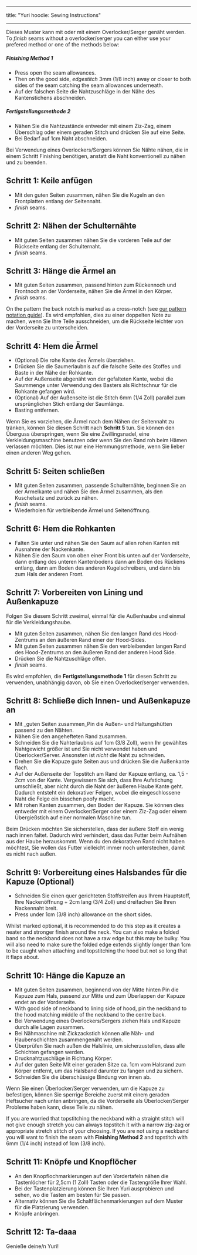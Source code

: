 - - -
title: "Yuri hoodie: Sewing Instructions"
- - -

<Note>

Dieses Muster kann mit oder mit einem Overlocker/Serger genäht werden. To _finish_ seams without a overlocker/serger you can either use your prefered method or one of the methods below:

##### Finishing Method 1

- Press open the seam allowances.
- Then on the good side, _edgestitch_ 3mm (1/8 inch) away or closer to both sides of the seam catching the seam allowances underneath.
- Auf der falschen Seite die Nahtzuschläge in der Nähe des Kantenstichens abschneiden.

##### Fertigstellungsmethode 2

- Nähen Sie die Nahtzustände entweder mit einem Ziz-Zag, einem Überschlag oder einem geraden Stitch und drücken Sie auf eine Seite.
- Bei Bedarf auf 1cm Naht abschneiden.

</Note>

<Tip>

Bei Verwendung eines Overlockers/Sergers können Sie Nähte nähen, die in einem Schritt Finishing benötigen, anstatt die Naht konventionell zu nähen und zu beenden.

</Tip>

## Schritt 1: Keile anfügen

- Mit den guten Seiten zusammen, nähen Sie die Kugeln an den Frontplatten entlang der Seitennaht.
- _finish_ seams.

## Schritt 2: Nähen der Schulternähte

- Mit guten Seiten zusammen nähen Sie die vorderen Teile auf der Rückseite entlang der Schulternaht.
- _finish_ seams.

## Schritt 3: Hänge die Ärmel an

- Mit guten Seiten zusammen, passend hinten zum Rückennoch und Frontnoch an der Vorderseite, nähen Sie die Ärmel in den Körper.
- _finish_ seams.

<Note>

On the pattern the back notch is marked as a cross-notch (see [our pattern notation guide](/docs/various/notation/notches/)). Es wird empfohlen, dies zu einer doppelten Note zu machen, wenn Sie Ihre Teile ausschneiden, um die Rückseite leichter von der Vorderseite zu unterscheiden.

</Note>

## Schritt 4: Hem die Ärmel

- (Optional) Die rohe Kante des Ärmels überziehen.
- Drücken Sie die Saumerlaubnis auf die falsche Seite des Stoffes und Baste in der Nähe der Rohkante.
- Auf der Außenseite abgenäht von der gefalteten Kante, wobei die Saummenge unter Verwendung des Basters als Richtschnur für die Rohkante gefangen wird.
- (Optional) Auf der Außenseite ist die Stitch 6mm (1/4 Zoll) parallel zum ursprünglichen Stich entlang der Saumlänge.
- Basting entfernen.

<Note>

Wenn Sie es vorziehen, die Ärmel nach dem Nähen der Seitennaht zu tränken, können Sie diesen Schritt nach **Schritt 5** tun.
Sie können den Überguss überspringen, wenn Sie eine Zwillingsnadel, eine Verkleidungsmaschine benutzen oder wenn Sie den Rand roh beim Hämen verlassen möchten.
Dies ist nur eine Hemmungsmethode, wenn Sie lieber einen anderen Weg gehen.

</Note>

## Schritt 5: Seiten schließen

- Mit guten Seiten zusammen, passende Schulternähte, beginnen Sie an der Ärmelkante und nähen Sie den Ärmel zusammen, als den Kuschelsatz und zurück zu nähen.
- _finish_ seams.
- Wiederholen für verbleibende Ärmel und Seitenöffnung.

## Schritt 6: Hem die Rohkanten

- Falten Sie unter und nähen Sie den Saum auf allen rohen Kanten mit Ausnahme der Nackenkante.
- Nähen Sie den Saum von oben einer Front bis unten auf der Vorderseite, dann entlang des unteren Kantenbodens dann am Boden des Rückens entlang, dann am Boden des anderen Kugelschreibers, und dann bis zum Hals der anderen Front.

## Schritt 7: Vorbereiten von Lining und Außenkapuze

Folgen Sie diesem Schritt zweimal, einmal für die Außenhaube und einmal für die Verkleidungshaube.

- Mit guten Seiten zusammen, nähen Sie den langen Rand des Hood-Zentrums an den äußeren Rand einer der Hood-Sides.
- Mit guten Seiten zusammen nähen Sie den verbleibenden langen Rand des Hood-Zentrums an den äußeren Rand der anderen Hood Side.
- Drücken Sie die Nahtzuschläge offen.
- _finish_ seams.

<Note>

Es wird empfohlen, die **Fertigstellungsmethode 1** für diesen Schritt zu verwenden, unabhängig davon, ob Sie einen Overlocker/serger verwenden.

</Note>

## Schritt 8: Schließe dich Innen- und Außenkapuze an

- Mit _guten Seiten zusammen_Pin die Außen- und Haltungshütten passend zu den Nähten.
- Nähen Sie den angehefteten Rand zusammen.
- Schneiden Sie die Nahterlaubnis auf 1cm (3/8 Zoll), wenn Ihr gewähltes Nahtgewicht größer ist und Sie nicht verwendet haben und Überlocker/Server. Ansonsten ist _nicht_ die Naht zu schneiden.
- Drehen Sie die Kapuze gute Seiten aus und drücken Sie die Außenkante flach.
- Auf der Außenseite der Topstitch am Rand der Kapuze entlang, ca. 1,5 - 2cm von der Kante. Vergewissern Sie sich, dass Ihre Aufstichung umschließt, aber nicht durch die Naht der äußeren Haube Kante geht. Dadurch entsteht ein dekorativer Felgen, wobei die eingeschlossene Naht die Felge ein bisschen poofy macht.
- Mit rohen Kanten zusammen, den Boden der Kapuze. Sie können dies entweder mit einem Overlocker/Serger oder einem Ziz-Zag oder einem Übergießstich auf einer normalen Maschine tun.

<Note>

Beim Drücken möchten Sie sicherstellen, dass der äußere Stoff ein wenig nach innen faltet. Dadurch wird verhindert, dass das Futter beim Aufnähen aus der Haube herauskommt.
Wenn du den dekorativen Rand nicht haben möchtest, Sie wollen das Futter vielleicht immer noch unterstechen, damit es nicht nach außen.

</Note>

## Schritt 9: Vorbereitung eines Halsbandes für die Kapuze (Optional)

- Schneiden Sie einen quer gerichteten Stoffstreifen aus Ihrem Hauptstoff, Ihre Nackenöffnung + 2cm lang (3/4 Zoll) und dreifachen Sie Ihren Nackennaht breit.
- Press under 1cm (3/8 inch) allowance on the short sides.

<Note>

Whilst marked optional, it is recommended to do this step as it creates a neater and stronger finish around the neck.
You can also make a folded band so the neckband does not have a raw edge but this may be bulky. You will also need to make sure the folded edge extends slightly longer than 1cm to be caught when attaching and topstitching the hood but not so long that it flaps about.

</Note>

## Schritt 10: Hänge die Kapuze an

- Mit guten Seiten zusammen, beginnend von der Mitte hinten Pin die Kapuze zum Hals, passend zur Mitte und zum Überlappen der Kapuze endet an der Vorderseite.
- With good side of neckband to lining side of hood, pin the neckband to the hood matching middle of the neckband to the centre back.
- Bei Verwendung eines Overlockers/Sergers ziehen Hals und Kapuze durch alle Lagen zusammen.
- Bei Nähmaschine mit Zickzackstich können alle Näh- und Haubenschichten zusammengenäht werden.
- Überprüfen Sie nach außen die Halslinie, um sicherzustellen, dass alle Schichten gefangen werden.
- Drucknahtzuschläge in Richtung Körper.
- Auf der guten Seite Mit einer geraden Sitze ca. 1cm vom Halsrand zum Körper entfernt, um das Halsband darunter zu fangen und zu sichern.
- Schneiden Sie die überschüssige Bindung von innen ab.

<Warning>

Wenn Sie einen Überlocker/Serger verwenden, um die Kapuze zu befestigen, können Sie sperrige Bereiche zuerst mit einem geraden Heftsucher nach unten anbringen, da die Vorderseite als Überlocker/Serger Probleme haben kann, diese Teile zu nähen.

</Warning>

<Note>

If you are worried that topstitching the neckband with a straight stitch will not give enough stretch you can always topstitch it with a narrow zig-zag or appropriate stretch stitch of your choosing.
If you are not using a neckband you will want to finish the seam with **Finishing Method 2** and topstitch with 6mm (1/4 inch) instead of 1cm (3/8 inch).

</Note>

## Schritt 11: Knöpfe und Knopflöcher

- An den Knopflochmarkierungen auf den Vordertafeln nähen die Tastenlöcher für 2,5cm (1 Zoll) Tasten oder die Tastengröße Ihrer Wahl.
- Bei der Tastenplatzierung können Sie Ihren Yuri ausprobieren und sehen, wo die Tasten am besten für Sie passen.
- Alternativ können Sie die Schaltflächenmarkierungen auf dem Muster für die Platzierung verwenden.
- Knöpfe anbringen.

## Schritt 12: Ta-daaa

Genieße deine/n Yuri!
